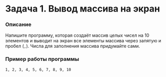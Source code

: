 # Задача 1. Вывод массива на экран

### Описание
Напишите программу, которая создаёт массив целых чисел на 10 элементов и выводит на экран все элементы массива через запятую и пробел (`,`). Числа для заполнения массива придумайте сами.

### Пример работы программы
```
1, 2, 3, 4, 5, 6, 7, 8, 9, 10
```

